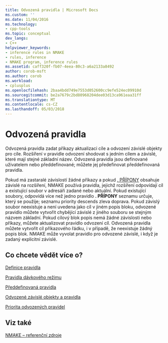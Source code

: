 ```yaml
---
title: Odvozená pravidla | Microsoft Docs
ms.custom: ''
ms.date: 11/04/2016
ms.technology:
- cpp-tools
ms.topic: conceptual
dev_langs:
- C++
helpviewer_keywords:
- inference rules in NMAKE
- rules, inference
- NMAKE program, inference rules
ms.assetid: caff320f-fb07-4eea-80c3-a6a2133a8492
author: corob-msft
ms.author: corob
ms.workload:
- cplusplus
ms.openlocfilehash: 2baa4bdd749e7553d052600cc9efe524ec09910d
ms.sourcegitcommit: be2a7679c2bd80968204dee03d13ca961eaa31ff
ms.translationtype: MT
ms.contentlocale: cs-CZ
ms.lasthandoff: 05/03/2018
---
```

# <a name="inference-rules"></a>Odvozená pravidla
Odvozená pravidla zadat příkazy aktualizaci cíle a odvození závislé objekty pro cíle. Rozšíření v pravidle odvození shodovat s jedním cílem a závislé, které mají stejné základní název. Odvozená pravidla jsou definované uživatelem nebo předdefinované; můžete jej předefinovat předdefinovaná pravidla.  
  
 Pokud má zastaralé závislostí žádné příkazy a pokud [. PŘÍPONY](../build/dot-directives.md) obsahuje závislé na rozšíření, NMAKE používá pravidla, jejichž rozšíření odpovídají cíl a existující soubor v adresáři zadané nebo aktuální. Pokud existující soubory, odpovídá více než jedno pravidlo **. PŘÍPONY** seznamu určuje, který se použije; seznamu priority descends zleva doprava. Pokud závislý soubor neexistuje a není uvedena jako cíl v jiném popis bloku, odvozené pravidlo můžete vytvořit chybějící závislé z jiného souboru se stejným názvem základní. Pokud cílový blok popis nemá žádné závislosti nebo příkazy, můžete aktualizovat pravidlo odvození cíl. Odvozená pravidla můžete vytvořit cíl příkazového řádku, i v případě, že neexistuje žádný popis blok. NMAKE může vyvolat pravidlo pro odvozené závislé, i když je zadaný explicitní závislé.  
  
## <a name="what-do-you-want-to-know-more-about"></a>Co chcete vědět více o?  
 [Definice pravidla](../build/defining-a-rule.md)  
  
 [Pravidla dávkového režimu](../build/batch-mode-rules.md)  
  
 [Předdefinovaná pravidla](../build/predefined-rules.md)  
  
 [Odvozené závislé objekty a pravidla](../build/inferred-dependents-and-rules.md)  
  
 [Priorita odvozených pravidel](../build/precedence-in-inference-rules.md)  
  
## <a name="see-also"></a>Viz také  
 [NMAKE – referenční zdroje](../build/nmake-reference.md)